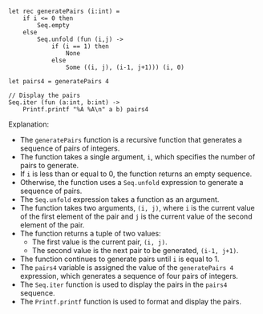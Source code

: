 ```f#

let rec generatePairs (i:int) = 
    if i <= 0 then
        Seq.empty
    else
        Seq.unfold (fun (i,j) -> 
            if (i == 1) then
                None
            else
                Some ((i, j), (i-1, j+1))) (i, 0)

let pairs4 = generatePairs 4

// Display the pairs 
Seq.iter (fun (a:int, b:int) ->
    Printf.printf "%A %A\n" a b) pairs4

```

Explanation:
- The `generatePairs` function is a recursive function that generates a sequence of pairs of integers.
- The function takes a single argument, `i`, which specifies the number of pairs to generate.
- If `i` is less than or equal to 0, the function returns an empty sequence.
- Otherwise, the function uses a `Seq.unfold` expression to generate a sequence of pairs.
- The `Seq.unfold` expression takes a function as an argument.
- The function takes two arguments, `(i, j)`, where `i` is the current value of the first element of the pair and `j` is the current value of the second element of the pair.
- The function returns a tuple of two values:
  - The first value is the current pair, `(i, j)`.
  - The second value is the next pair to be generated, `(i-1, j+1)`.
- The function continues to generate pairs until `i` is equal to 1.
- The `pairs4` variable is assigned the value of the `generatePairs 4` expression, which generates a sequence of four pairs of integers.
- The `Seq.iter` function is used to display the pairs in the `pairs4` sequence.
- The `Printf.printf` function is used to format and display the pairs.